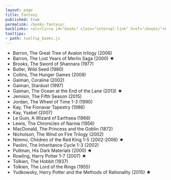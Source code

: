 ```yaml
---
layout: page
title: Fantasy
published: true
permalink: /books-fantasy/
backlinks: <ul><li><a id="books" class="internal-link" href="/books/">Books</a></li></ul>
tooltips: 
- path: tooltip_books.js
---
```


* Barron, The Great Tree of Avalon trilogy (2006)
* Barron, The Lost Years of Merlin Saga (2000) ★
* Brooks, The Sword of Shannara (1977)
* Butler, Wild Seed (1980)
* Collins, The Hunger Games (2008)
* Gaiman, Coraline (2002)
* Gaiman, Stardust (1997)
* Gaiman, The Ocean at the End of the Lane (2013) ★
* Jemisin, The Fifth Season (2015)
* Jordan, The Wheel of Time 1-3 (1990)
* Kay, The Fionavar Tapestry (1986)
* Kay, Ysabel (2007)
* Le Guin, A Wizard of Earthsea (1968)
* Lewis, The Chronicles of Narnia (1956)
* MacDonald, The Princess and the Goblin (1872)
* Nicholson, The Wind on Fire Trilogy (2002)
* Nimmo, Children of the Red King 1-5 (2002-2006) ★
* Paolini, The Inheritance Cycle 1-3 (2002)
* Pullman, His Dark Materials (2000) ★
* Rowling, Harry Potter 1-7 (2007) ★
* Tolkien, The Hobbit (1937)
* Tolkien, The Lord of the Rings (1955)
* Yudkowsky, Harry Potter and the Methods of Rationality (2015) ★
